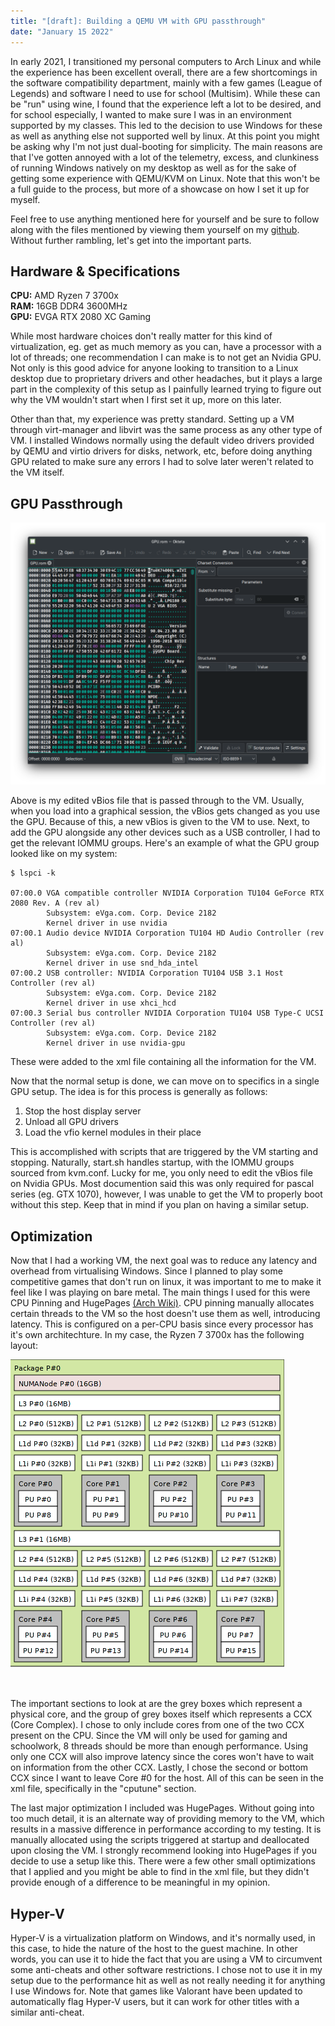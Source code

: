 ```yaml
---
title: "[draft]: Building a QEMU VM with GPU passthrough"
date: "January 15 2022"
---
```


In early 2021, I transitioned my personal computers to Arch Linux and while the
experience has been excellent overall, there are a few shortcomings in the
software compatibility department, mainly with a few games (League of Legends)
and software I need to use for school (Multisim). While these can be "run" using
wine, I found that the experience left a lot to be desired, and for school
especially, I wanted to make sure I was in an environment supported by my
classes. This led to the decision to use Windows for these as well as anything
else not supported well by linux. At this point you might be asking why I'm not
just dual-booting for simplicity. The main reasons are that I've gotten annoyed
with a lot of the telemetry, excess, and clunkiness of running Windows natively
on my desktop as well as for the sake of getting some experience with QEMU/KVM
on Linux. Note that this won't be a full guide to the process, but more of a
showcase on how I set it up for myself.

Feel free to use anything mentioned here for yourself and be sure to follow
along with the files mentioned by viewing them yourself on my
[github](https://github.com/knbu/virt-machine). Without further rambling, let's
get into the important parts.

## Hardware & Specifications

**CPU:** AMD Ryzen 7 3700x <br> **RAM:** 16GB DDR4 3600MHz <br> **GPU:** EVGA
RTX 2080 XC Gaming <br>

While most hardware choices don't really matter for this kind of virtualization,
eg. get as much memory as you can, have a processor with a lot of threads; one
recommendation I can make is to not get an Nvidia GPU. Not only is this good
advice for anyone looking to transition to a Linux desktop due to proprietary
drivers and other headaches, but it plays a large part in the complexity of this
setup as I painfully learned trying to figure out why the VM wouldn't start when
I first set it up, more on this later.

Other than that, my experience was pretty standard. Setting up a VM through
virt-manager and libvirt was the same process as any other type of VM. I
installed Windows normally using the default video drivers provided by QEMU and
virtio drivers for disks, network, etc, before doing anything GPU related to
make sure any errors I had to solve later weren't related to the VM itself.

## GPU Passthrough

![vbios hex dump](../../assets/blog/windows-vm-passthrough/gpu-hex.png)

Above is my edited vBios file that is passed through to the VM. Usually, when
you load into a graphical session, the vBios gets changed as you use the GPU.
Because of this, a new vBios is given to the VM to use. Next, to add the GPU
alongside any other devices such as a USB controller, I had to get the relevant
IOMMU groups. Here's an example of what the GPU group looked like on my system:

```
$ lspci -k

07:00.0 VGA compatible controller NVIDIA Corporation TU104 GeForce RTX 2080 Rev. A (rev al)
        Subsystem: eVga.com. Corp. Device 2182
        Kernel driver in use nvidia
07:00.1 Audio device NVIDIA Corporation TU104 HD Audio Controller (rev al)
        Subsystem: eVga.com. Corp. Device 2182
        Kernel driver in use snd_hda_intel
07:00.2 USB controller: NVIDIA Corporation TU104 USB 3.1 Host Controller (rev al)
        Subsystem: eVga.com. Corp. Device 2182
        Kernel driver in use xhci_hcd
07:00.3 Serial bus controller NVIDIA Corporation TU104 USB Type-C UCSI Controller (rev al)
        Subsystem: eVga.com. Corp. Device 2182
        Kernel driver in use nvidia-gpu

```

These were added to the xml file containing all the information for the VM.

Now that the normal setup is done, we can move on to specifics in a single GPU
setup. The idea is for this process is generally as follows:

1. Stop the host display server
2. Unload all GPU drivers
3. Load the vfio kernel modules in their place

This is accomplished with scripts that are triggered by the VM starting and
stopping. Naturally, start.sh handles startup, with the IOMMU groups sourced
from kvm.conf. Lucky for me, you only need to edit the vBios file on Nvidia
GPUs. Most documention said this was only required for pascal series (eg. GTX
1070), however, I was unable to get the VM to properly boot without this step.
Keep that in mind if you plan on having a similar setup.

## Optimization

Now that I had a working VM, the next goal was to reduce any latency and
overhead from virtualising Windows. Since I planned to play some competitive
games that don't run on linux, it was important to me to make it feel like I was
playing on bare metal. The main things I used for this were CPU Pinning and
HugePages
[(Arch Wiki)](https://wiki.archlinux.org/title/KVM#Enabling_huge_pages). CPU
pinning manually allocates certain threads to the VM so the host doesn't use
them as well, introducing latency. This is configured on a per-CPU basis since
every processor has it's own architechture. In my case, the Ryzen 7 3700x has
the following layout:

![vbios hex dump](../../assets/blog/windows-vm-passthrough/lstopo.png)

<br>

The important sections to look at are the grey boxes which represent a physical
core, and the group of grey boxes itself which represents a CCX (Core Complex).
I chose to only include cores from one of the two CCX present on the CPU. Since
the VM will only be used for gaming and schoolwork, 8 threads should be more
than enough performance. Using only one CCX will also improve latency since the
cores won't have to wait on information from the other CCX. Lastly, I chose the
second or bottom CCX since I want to leave Core #0 for the host. All of this can
be seen in the xml file, specifically in the "cputune" section.

The last major optimization I included was HugePages. Without going into too
much detail, it is an alternate way of providing memory to the VM, which results
in a massive difference in performance according to my testing. It is manually
allocated using the scripts triggered at startup and deallocated upon closing
the VM. I strongly recommend looking into HugePages if you decide to use a setup
like this. There were a few other small optimizations that I applied and you
might be able to find in the xml file, but they didn't provide enough of a
difference to be meaningful in my opinion.

## Hyper-V

Hyper-V is a virtualization platform on Windows, and it's normally used, in this
case, to hide the nature of the host to the guest machine. In other words, you
can use it to hide the fact that you are using a VM to circumvent some
anti-cheats and other software restrictions. I chose not to use it in my setup
due to the performance hit as well as not really needing it for anything I use
Windows for. Note that games like Valorant have been updated to automatically
flag Hyper-V users, but it can work for other titles with a similar anti-cheat.
